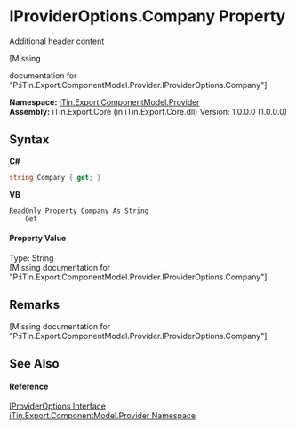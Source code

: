 # IProviderOptions.Company Property 
Additional header content 

\[Missing <summary> documentation for "P:iTin.Export.ComponentModel.Provider.IProviderOptions.Company"\]

**Namespace:**&nbsp;<a href="723a96b5-5779-2554-cf17-05149bfcb802">iTin.Export.ComponentModel.Provider</a><br />**Assembly:**&nbsp;iTin.Export.Core (in iTin.Export.Core.dll) Version: 1.0.0.0 (1.0.0.0)

## Syntax

**C#**<br />
``` C#
string Company { get; }
```

**VB**<br />
``` VB
ReadOnly Property Company As String
	Get
```


#### Property Value
Type: String<br />\[Missing <value> documentation for "P:iTin.Export.ComponentModel.Provider.IProviderOptions.Company"\]

## Remarks
\[Missing <remarks> documentation for "P:iTin.Export.ComponentModel.Provider.IProviderOptions.Company"\]

## See Also


#### Reference
<a href="485e364c-0276-6db4-0e1e-a3edd0ca77a6">IProviderOptions Interface</a><br /><a href="723a96b5-5779-2554-cf17-05149bfcb802">iTin.Export.ComponentModel.Provider Namespace</a><br />